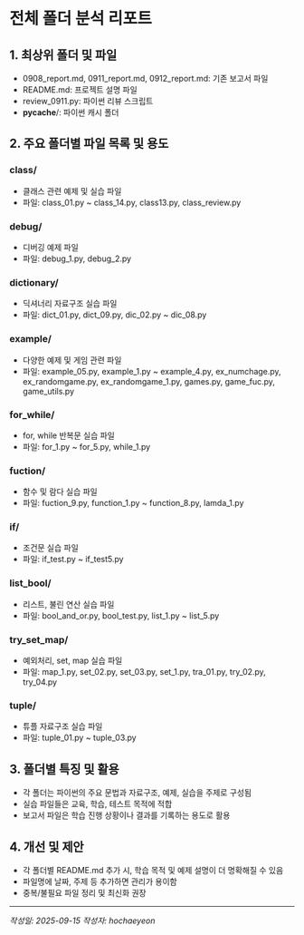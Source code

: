 # 전체 폴더 분석 리포트

## 1. 최상위 폴더 및 파일
- 0908_report.md, 0911_report.md, 0912_report.md: 기존 보고서 파일
- README.md: 프로젝트 설명 파일
- review_0911.py: 파이썬 리뷰 스크립트
- __pycache__/: 파이썬 캐시 폴더

## 2. 주요 폴더별 파일 목록 및 용도

### class/
- 클래스 관련 예제 및 실습 파일
- 파일: class_01.py ~ class_14.py, class13.py, class_review.py

### debug/
- 디버깅 예제 파일
- 파일: debug_1.py, debug_2.py

### dictionary/
- 딕셔너리 자료구조 실습 파일
- 파일: dict_01.py, dict_09.py, dic_02.py ~ dic_08.py

### example/
- 다양한 예제 및 게임 관련 파일
- 파일: example_05.py, example_1.py ~ example_4.py, ex_numchage.py, ex_randomgame.py, ex_randomgame_1.py, games.py, game_fuc.py, game_utils.py

### for_while/
- for, while 반복문 실습 파일
- 파일: for_1.py ~ for_5.py, while_1.py

### fuction/
- 함수 및 람다 실습 파일
- 파일: fuction_9.py, function_1.py ~ function_8.py, lamda_1.py

### if/
- 조건문 실습 파일
- 파일: if_test.py ~ if_test5.py

### list_bool/
- 리스트, 불린 연산 실습 파일
- 파일: bool_and_or.py, bool_test.py, list_1.py ~ list_5.py

### try_set_map/
- 예외처리, set, map 실습 파일
- 파일: map_1.py, set_02.py, set_03.py, set_1.py, tra_01.py, try_02.py, try_04.py

### tuple/
- 튜플 자료구조 실습 파일
- 파일: tuple_01.py ~ tuple_03.py

## 3. 폴더별 특징 및 활용
- 각 폴더는 파이썬의 주요 문법과 자료구조, 예제, 실습을 주제로 구성됨
- 실습 파일들은 교육, 학습, 테스트 목적에 적합
- 보고서 파일은 학습 진행 상황이나 결과를 기록하는 용도로 활용

## 4. 개선 및 제안
- 각 폴더별 README.md 추가 시, 학습 목적 및 예제 설명이 더 명확해질 수 있음
- 파일명에 날짜, 주제 등 추가하면 관리가 용이함
- 중복/불필요 파일 정리 및 최신화 권장

---

*작성일: 2025-09-15*
*작성자: hochaeyeon*
